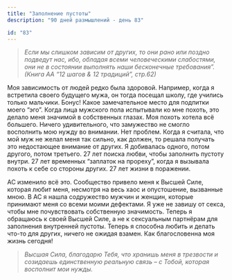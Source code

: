 ```yaml
---
title: "Заполнение пустоты"
description: "90 дней размышлений - день 83"

id: "83"
---
```


> _Если мы слишком зависим от других, то они рано или поздно подведут нас,
> ибо, обладая всеми человеческими слабостями, они не в состоянии выполнять
> наши бесконечные требования”._ _(Книга АА “12 шагов & 12 традиций”, стр.62)_

Моя зависимость от людей редко была здоровой. Например, когда я встретила
своего будущего мужа, он тогда посещал школу, где учились только мальчики.
Бонус! Какое замечательное место для подпитки моего “эго”. Когда лица мужского
пола испытывали ко мне похоть, это делало меня значимой в собственных глазах.
Моя похоть хотела всё большего. Ничего удивительного, что замужество не смогло
восполнить мою нужду во внимании. Нет проблем. Когда я считала, что мой муж не
желал меня так сильно, как должен, то решала получать это недостающее внимание
от других. Я добивалась одного, потом другого, потом третьего. 27 лет поиска
любви, чтобы заполнить пустоту внутри. 27 лет временных “заплаток на прореху”,
когда я вызывала похоть к себе со стороны других. 27 лет жизни в поражении.

АС изменило всё это. Сообщество привело меня к Высшей Силе, которая любит
меня, несмотря на весь хаос и опустошение, вызванные мною. В АС я нашла
содружество мужчин и женщин, которые принимают меня со всеми моими дефектами.
Я уже не завишу от секса, чтобы мне почувствовать собственную значимость.
Теперь я обращаюсь к своей Высшей Силе, а не к сексуальным партнёрам для
заполнения внутренней пустоты. Теперь я способна любить и делать что-то для
других, ничего не ожидая взамен. Как благословенна моя жизнь сегодня!

> _Высшая Сила, благодарю Тебя, что хранишь меня в трезвости и созидаешь
> единственную реальную связь – с Тобой, которая восполнит мои нужды._
